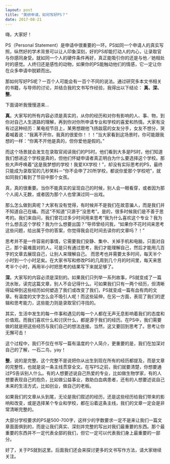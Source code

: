 ```yaml
---
layout: post
title: "美研申请，如何写好PS？"
date: 2017-08-21
---
```


嗨，大家好！

PS（Personal Statement）是申请中很重要的一环。PS如同一个申请人的真实写照，纵然好的学术背景可以让人印象深刻，好的PS却能打动人的内心，让录取官与你感同身受。就如同一个人的硬件条件再好，真正能吸引你的还是与他／她相处时的感觉。人终归还是感性的动物，如果你的PS能触动他们的情感，它一定让你在众多申请中脱颖而出。

那如何写好PS呢？一百个人可能会有一百个不同的说法。通过研究多本文书相关的书籍，与导师的讨论，并结合我的文书写作经验，我得出以下结论：
**真、深、整**。

下面请听我慢慢道来…

**真**。大家写的所有内容必须是真实的，从你的经历和对你有影响的人、事、物，到你对自己人生道路的理解，再到你对你所申请专业和学校的喜爱和热情。大家有没有过这种经历：某电视节目上，某男想跟他飞扬跋扈的女友分手，女友不想分，哭着喊着说：“我离不开你，我真的很爱你！！！”当大家看到这场景时，你可能跟我想的一样：“你离不开他是真的，但你爱他是假的。”

而这个场景就会发生在录取官阅读我们的PS时。他们看到大多是PS时，他们知道我们想进这个学校是真的，但他们怀疑申请者真正明白为什么要选择这个学校。那些大声呼唤着“这是我梦想的学校！我爱XX学校！”，却没有实际思考的PS，最终只能成为录取官的几秒笑料－“你不会申了20所学校，都说你爱那个学校吧”，就如同我们看到了节目中那个女孩。

真，真的很重要。当你不能真实的呈现自己的时候，别人会一眼看穿，或者因为那个人阅人无数，或者因为那个人也曾演过同一出戏。

那么怎么做到真呢？大家有没有觉得，有时候并不是我们在故意骗人，而是我们并不知道自己在编。而这“不知道”只源于“没思考”。是的，很多时候我们是不善于思考的。我们来自问，我们曾花过多少时间用来思考“我为什么喜欢这个专业？我为什么想去这个学校？我为什么想要出国？”导师曾经问我，“如果你不花时间来思考这些问题，给出属于你的答案，你觉得我会花时间去读你的文章吗？！”

思考并不是一件容易的事情，它需要我们安静、集中、关掉手机和电脑，只面对自己，那个最难面对的人。可是只有通过思考，我们才能理解自己，然后才能用几百字的文章去展现自己，让别人来理解自己。
而思考也并需要太多时间，每天半个小时到一个小时足矣。在大家书写和修改PS的几周到几个月的时间里，每天来思考半个小时，再用半小时把思考的结果写下来就足够了。

**深**。大家写的内容必须是深刻的。如果我们只列举一系列故事，PS就变成了一篇流水账，读完这篇文章，别人不会记得什么。可如果我们只有一两个经历，但清晰得延伸到这些经历如何塑造了我们或改变了我们，PS就变成一篇有血有肉的文章。有温度的文字怎么会不吸引人呢！而这些延伸，在另一方面，表现了我们的逻辑和思考能力，这些能力则是录取官们寻找的。

其实，生活中发生的每一件事和遇见的每一个人都在无声无息影响着我们的态度和价值观。而我们喜欢什么和讨厌什么，都是源于我们的经历。在PS中，我们需要做的就是把这些经历与我们自己的想法连接。当然，这又要回到思考了。思考让你无懈可击！

这个过程中，我们不仅在书写一篇有温度的个人简介，更重要的是，我们在加深对自己的了解，一石二鸟，yay！

**整**，说的是完整。这个完整不是说把你从出生到现在所有的经历都提及，而是文章的完整性，也就是说一条主线贯穿全文。在写PS之前，我们就要清楚，你想要通过PS告诉别人什么。有的人想要述说自己热爱的专业，比如做生物学家，有的人想要表现自己的抱负，比如做公益事业，救助白血病患者，还有的人想要述说自己未来的生活方式，比如创业，做自己的老板。

如果我们的文章从头到尾，无论是我们叙述的经历，还是这些经历给我们带来的影响和改变，或是选择某个专业和学校，都在沿着这条主线，我们的文章一定会是非常清晰完整的。

大部分学校要求的PS是500-700字，这样少的字数要求一定不是来让我们一篇文章面面俱到的，而是让我们真实、深刻并完整的写出对我们最重要的东西。那个最重要的东西并不一定代表全部的我们，但它一定可以代表我们身上最重要的一部分。

好了，关于PS就到这里。后面我们还会来探讨更多的文书写作方法，请大家继续关注。

